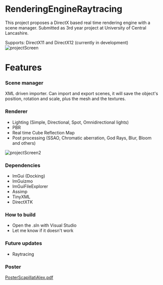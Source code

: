 # RenderingEngineRaytracing

This project proposes a DirectX based real time rendering engine with a scene manager. Submitted as 3rd year project at University of Central Lancashire.

Supports: DirectX11 and DirectX12 (currently in development)
![projectScreen](https://user-images.githubusercontent.com/55553007/157924155-b7834d93-874a-4498-8be8-bbfed3515c5d.png)

# Features
### Scene manager
XML driven importer.
Can import and export scenes, it will save the object's position, rotation and scale, plus the mesh and the textures.

### Renderer
- Lighting (Simple, Directional, Spot, Omnidirectional lights)
- PBR
- Real time Cube Reflection Map
- Post processing (SSAO, Chromatic aberration, God Rays, Blur, Bloom and others)

![projectScreen2](https://user-images.githubusercontent.com/55553007/157924246-dc9357d8-13aa-4d00-98aa-f6db986bca43.png)

### Dependencies
- ImGui (Docking)
- ImGuizmo
- ImGuiFileExplorer
- Assimp
- TinyXML
- DirectXTK

### How to build
- Open the .sln with Visual Studio
- Let me know if it doesn't work

### Future updates
- Raytracing 

### Poster
[PosterScapillatiAlex.pdf](https://github.com/AlexScapillati/RenderingEngineRaytracing/files/8232730/PosterScapillatiAlex.pdf)
